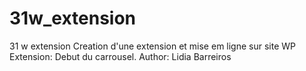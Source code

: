# 31w_extension
31 w extension
Creation d'une extension et mise em ligne sur site WP
Extension: Debut du carrousel.
Author: Lidia Barreiros 
